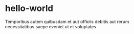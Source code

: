 # hello-world
Temporibus autem quibusdam et aut officiis debitis aut rerum necessitatibus saepe eveniet ut et voluptates
